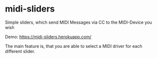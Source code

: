 
# midi-sliders
Simple sliders, which send MIDI Messages via CC to the MIDI-Device you wish

Demo: https://midi-sliders.herokuapp.com/

The main feature is, that you are able to select a MIDI driver for each different slider.
